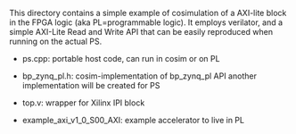 This directory contains a simple example of cosimulation of a
AXI-lite block in the FPGA logic (aka PL=programmable logic).
It employs verilator, and a simple AXI-Lite Read and Write API
that can be easily reproduced when running on the actual PS.


- ps.cpp: portable host code, can run in cosim or on PL

- bp_zynq_pl.h: cosim-implementation of bp_zynq_pl API
                another implementation will be created for PS 

- top.v:  wrapper for Xilinx IPI block

- example_axi_v1_0_S00_AXI: example accelerator to live in PL

